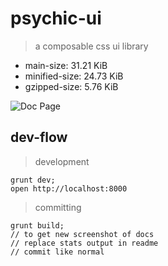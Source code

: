 # psychic-ui

> a composable css ui library
- main-size: 31.21 KiB
- minified-size: 24.73 KiB
- gzipped-size: 5.76 KiB

![Doc Page](examples/assets/doc.png)

## dev-flow

> development

```
grunt dev;
open http://localhost:8000
```

> committing

```
grunt build;
// to get new screenshot of docs
// replace stats output in readme
// commit like normal
```
